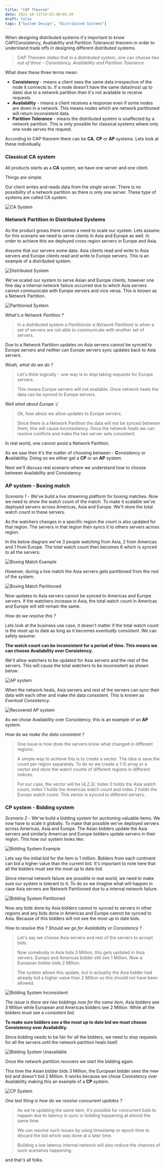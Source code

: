 ```yaml
---
title: "CAP Theorem"
date: 2022-10-11T19:53:48+05:30
draft: false
tags: ["System Design", "Distributed Systems"]
---
```


When designing distributed systems it's important to know CAP(Consistency, Availability and Partition Tolerance) theorem in order to understand trade offs in designing different distributed systems.

> CAP Theorem states that in a distributed system, one can choose *two out of three* - *Consistency, Availability and Partition Tolerance*.

What does these three terms mean:

- **Consistency** - means a client sees the same data irrespective of the node it connects to. If a node doesn't have the same data(most up to date) due to a network partition then it's not available to receive requests.
- **Availability** - means a client receives a response even if some nodes are down in a network. This means nodes which are network partitioned will return inconsistent data.
- **Partition Tolerance** - means the distributed system is unaffected by a network partition. This is only possible for classical systems where only one node serves the request.

According to CAP theorem there can be **CA**, **CP** or **AP** systems. Lets look at these individually.

### Classical CA system

All products starts as a **CA** system, we have one server and one client.

Things are simple.

Our client writes and reads data from the single server. There is no possibility of a network partition as there is only one server. These type of systems are called CA system.

![CA System](/system-design/cap-theorem/ca-system.png)

### Network Partition in Distributed Systems

As the product grows there comes a need to scale our system. Lets assume for this scenario we need to serve clients in Asia and Europe as well. In order to achieve this we deployed cross region servers in Europe and Asia.

Assume that our servers some data. Asia clients read and write to Asia servers and Europe clients read and write to Europe servers. This is an example of a distributed system.

![Distributed System](/system-design/cap-theorem/distributed-system.png)

We've scaled our system to serve Asian and Europe clients, however one fine day a internal network failure occurred due to which Asia servers cannot communicate with Europe servers and vice versa. This is known as a Network Partition.

![Partitioned System](/system-design/cap-theorem/partitioned-system.png)

*What's a Network Partition ?*

> In a distributed system a *Partition(or a Network Partition)* is when a set of servers are not able to communicate with another set of servers.

Due to a Network Partition updates on Asia servers cannot be synced to Europe servers and neither can Europe servers sync updates back to Asia servers.

*Woah, what do we do ?*

> Let's think logically - one way is to stop taking requests for Europe servers.
>
> This means Europe servers will not available. Once network heals the data can be synced to Europe servers.

*Well what about Europe :(*

> Ok, how about we allow updates to Europe servers.
>
> Since there is a Network Partition the data will not be synced between them, this will cause inconsistency. Once the network heals we can resolve conflicts and make the two server sets consistent.

In real world, one cannot avoid a Network Partition.

As we saw then it's the matter of choosing between - **C**onsistency or **A**vailability. Doing so we either get a **CP** or an **AP** system.

Next we'll discuss real scenario where we understand how to choose between Availability and Consistency.

### AP system - Boxing match

*Scenario 1* - We've build a live streaming platform for boxing matches. Now we need to show the watch count of the match. To make it scalable we've deployed servers across Americas, Asia and Europe. We'll store the total watch count in these servers.

As the watchers changes in a specific region the count is also updated for that region. The servers in that region then syncs it to others servers across region.

In the below diagram we've 3 people watching from Asia, 2 from Americas and 1 from Europe. The total watch count then becomes 6 which is synced to all the servers:

![Boxing Match Example](/system-design/cap-theorem/boxing-match-example.png)

However, during a live match the Asia servers gets partitioned from the rest of the system:

![Boxing Match Partitioned](/system-design/cap-theorem/boxing-match-partitioned.png)

Now updates to Asia servers cannot be synced to Americas and Europe servers. If the watchers increase in Asia, the total watch count in Americas and Europe will still remain the same.

*How do we resolve this ?*

Lets look at the business use case, it doesn't matter if the total watch count is the most up to date as long as it becomes *eventually consistent*. We can safely assume:

**The watch count can be inconsistent for a period of time. This means we can choose Availability over Consistency.**

We'll allow watchers to be updated for Asia servers and the rest of the servers. This will cause the total watchers to be inconsistent as shown below:

![AP system](/system-design/cap-theorem/ap-system.png)

When the network heals, Asia servers and rest of the servers can sync their data with each other and make the data consistent. This is known as *Eventual Consistency*.

![Recovered AP system](/system-design/cap-theorem/recovered-ap-system.png)

As we chose Availability over Consistency, this is an example of an **AP** system.

*How do we make the data consistent ?*

> One issue is how does the servers know what changed in different regions.
>
> A simple way to achieve this is to create a *vector*. The idea is save the count per region separately. To do so we create a 1-D array or a vector and store the watch counts of different regions in different indices.
>
> For our case, the vector will be *[4,2,3]*. Index 0 holds the Asia watch count, index 1 holds the Americas watch count and index 2 holds the Europe watch count. This vector is synced to different servers.

### CP system - Bidding system

*Scenario 2* - We've build a bidding system for auctioning valuable items. We now have to scale it globally. To make that possible we've deployed servers across Americas, Asia and Europe.
The Asian bidders update the Asia servers and similarly Americas and Europe bidders update servers in their region. This how our system looks like:

![Bidding System Example](/system-design/cap-theorem/bidding-system-example.png)

Lets say the initial bid for the item is 1 million. Bidders from each continent can bid a higher value than the current bid. It's important to note here that all the bidders must see the most up to date bid.

Since internal network failure are possible in real world, we need to make sure our system is tolerant to it. To do so we imagine what will happen in case Asia servers are Network Partitioned due to a internal network failure.

![Bidding System Partitioned](/system-design/cap-theorem/bidding-system-partitioned.png)

Now any bids done by Asia bidders cannot to synced to servers in other regions and any bids done in Americas and Europe cannot be synced to Asia. Because of this bidders will not see the most up to date bids.

*How to resolve this ? Should we go for Availability or Consistency ?*

> Let's say we choose Asia servers and rest of the servers to accept bids.
>
> Now somebody in Asia bids 3 Million, this gets updated in Asia servers. Europe and Americas bidder still see 1 Million. Now a European bidder bids 2 Million.
>
> The system allows this update, but in actuality the Asia bidder had already bid a higher value than 2 Million so this should not have been allowed.

![Bidding System Inconsistent](/system-design/cap-theorem/bidding-system-inconsistent.png)

*The issue is there are two biddings now for the same item*, Asia bidders see 3 Million while European and Americas bidders see 2 Million. While all the bidders must see a consistent bid.

**To make sure bidders see a the most up to date bid we must choose Consistency over Availability.**

Since bidding needs to be fair for all the bidders, we need to stop requests for all the servers until the network partition heals itself.

![Bidding System Unavailable](/system-design/cap-theorem/bidding-system-unavailable.png)

Once the network partition recovers we start the bidding again.

This time the Asian bidder bids 3 Million, the European bidder sees the new bid and doesn't bid 2 Million. It works because we chose Consistency over Availability making this an example of a **CP** system.

![CP System](/system-design/cap-theorem/cp-system.png)

*One last thing is how do we resolve concurrent updates ?*
>As we're updating the same item, it's possible for concurrent bids to happen due to latency in sync or bidding happening at almost the same time.
>
> We can resolve such issues by using timestamp or epoch time to discard the bid which was done at a later time.
>
>Building a low latency internal network will also reduce the chances of such scenarios happening.

and that's all folks.
